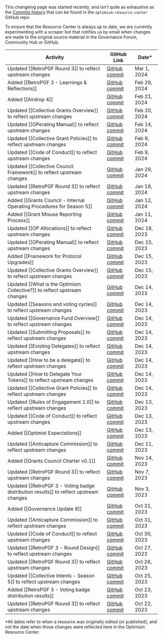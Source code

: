 This changelog page was started recently, and isn't quite as exhaustive as the [Commits history](https://github.com/govguide/optimism-resource-center/commits/main) that can be found in the ``optimism-resource-center`` GitHub repo.

To ensure that the Resource Center is always up to date, we are currently experimenting with a scraper bot that notifies us by email when changes are made to the original source material in the Governance Forum, Community Hub or GitHub.
<br>

| Activity                                                                               | GitHub Link                                                                                                                                                                                 | Date*        |
| -------------------------------------------------------------------------------------- | ------------------------------------------------------------------------------------------------------------------------------------------------------------------------------------------- | ------------ |
| Updated [[RetroPGF Round 3]] to reflect upstream changes                               | [GitHub commit](https://github.com/govguide/optimism-resource-center/commit/ab4fea9760a0a3f46d1d6476e1cbe97feea5a6d2)                                                                       | Mar 1, 2024  |
| Added [[RetroPGF 3 - Learnings & Reflections]]                                         | [GitHub commit](https://github.com/govguide/optimism-resource-center/commit/7642187a3a76143849d24177a40e5331b974c359)                                                                       | Feb 29, 2024 |
| Added [[Airdrop 4]]                                                                    | [GitHub commit](https://github.com/govguide/optimism-resource-center/commit/eb7724ea704fbe4076e7ee21f16bb21db38ba60b)                                                                       | Feb 21, 2024 |
| Updated [[Collective Grants Overview]] to reflect upstream changes                     | [GitHub commit](https://github.com/govguide/optimism-resource-center/commit/619a82790d400990a9a5363cb042962f74a11bac)                                                                       | Feb 20, 2024 |
| Updated [[OPerating Manual]] to reflect upstream changes                               | [GitHub commit](https://github.com/govguide/optimism-resource-center/commit/e0db32f39663c44c915fa440225b23f859617724)                                                                       | Feb 14, 2024 |
| Updated [[Collective Grant Policies]] to reflect upstream changes                      | [GitHub commit](https://github.com/govguide/optimism-resource-center/commit/1cec2f8e204beabfd585665c0df5585aa5f2d5ea)                                                                       | Feb 9, 2024  |
| Updated [[Code of Conduct]] to reflect upstream changes                                | [GitHub commit](https://github.com/govguide/optimism-resource-center/commit/e78f5d1b22c1ffa319f89090ff2ba583e948196f)                                                                       | Feb 9, 2024  |
| Updated [[Collective Council Framework]] to reflect upstream changes                   | [GitHub commit](https://github.com/govguide/optimism-resource-center/commit/856d4da6ef2dff136c3595609f38415c36483610)                                                                       | Jan 29, 2024 |
| Updated [[RetroPGF Round 3]] to reflect upstream changes                               | [GitHub commit](https://github.com/govguide/optimism-resource-center/commit/9d7df472d6f322a1df6ef3ea9aa6bec52b6a9e22)                                                                       | Jan 19, 2024 |
| Added [[Grants Council - Internal Operating Procedures for Season 5]]                  | [GitHub commit](https://github.com/govguide/optimism-resource-center/commit/b5a82c321cb9a0d38fbd4e57250d2a7fcf962c1d)                                                                       | Jan 12, 2024 |
| Added [[Grant Misuse Reporting Process]]                                               | [GitHub commit](https://github.com/govguide/optimism-resource-center/commit/f35d8a6ee240b3ae02e965bd807a79c1ccbb1e0f)                                                                       | Jan 11, 2024 |
| Updated [[OP Allocations]] to reflect upstream changes                                 | [GitHub commit](https://github.com/govguide/optimism-resource-center/commit/b9c4f419442205600f06a7782370b501c9f1d841)                                                                       | Dec 18, 2023 |
| Updated [[OPerating Manual]] to reflect upstream changes                               | [GitHub commit](https://github.com/govguide/optimism-resource-center/commit/d673ae41c0249491fcd6a51a69d1645570b7cf60)                                                                       | Dec 15, 2023 |
| Added [[Framework for Protocol Upgrades]]                                              | [GitHub commit](https://github.com/govguide/optimism-resource-center/commit/a8cc50e01075020e5d0d1b7ec50ee8877f882c2b)                                                                       | Dec 15, 2023 |
| Updated [[Collective Grants Overview]] to reflect upstream changes                     | [GitHub commit](https://github.com/govguide/optimism-resource-center/commit/6ce86e105e484c559990990e7e58132dd6f2b708)                                                                       | Dec 15, 2023 |
| Updated [[What is the Optimism Collective?]] to reflect upstream changes               | [GitHub commit](https://github.com/govguide/optimism-resource-center/commit/b828592cdfb6f4755b7ab3bc6ca262d87458f754)                                                                       | Dec 14, 2023 |
| Updated [[Seasons and voting cycles]] to reflect upstream changes                      | [GitHub commit](https://github.com/govguide/optimism-resource-center/commit/35a69495d2059865f359c82a1440def94a98ecff)                                                                       | Dec 14, 2023 |
| Updated [[Governance Fund Overview]] to reflect upstream changes                       | [GitHub commit](https://github.com/govguide/optimism-resource-center/commit/5834e4ccec702e58428d5a14090cd968c1ddbe15)                                                                       | Dec 14, 2023 |
| Updated [[Submitting Proposals]] to reflect upstream changes                           | [GitHub commit](https://github.com/govguide/optimism-resource-center/commit/b462460ee0157d33f67fd80f9e138d0a16098158)                                                                       | Dec 14, 2023 |
| Updated [[Existing Delegates]] to reflect upstream changes                             | [GitHub commit](https://github.com/govguide/optimism-resource-center/commit/51a40e2221d93c6cc4439f7be8e2191832bbbe61)                                                                       | Dec 14, 2023 |
| Updated [[How to be a delegate]] to reflect upstream changes                           | [GitHub commit](https://github.com/govguide/optimism-resource-center/commit/a5cb572e03e1fd3d88fb663e113df0a5dc2c972f)                                                                       | Dec 14, 2023 |
| Updated [[How to Delegate Your Tokens]] to reflect upstream changes                    | [GitHub commit](https://github.com/govguide/optimism-resource-center/commit/d3f8eb381280143a5701562ea3e9863694a5812c)                                                                       | Dec 14, 2023 |
| Updated [[Collective Grant Policies]] to reflect upstream changes                      | [GitHub commit](https://github.com/govguide/optimism-resource-center/commit/58910a0b1e30f064b0f553ba70db217323a705c3)                                                                       | Dec 14, 2023 |
| Updated [[Rules of Engagement 2.0]] to reflect upstream changes                        | [GitHub commit](https://github.com/govguide/optimism-resource-center/commit/40b72ef166e8b98420f5d80e3fe1744e19fc289b)                                                                       | Dec 13, 2023 |
| Updated [[Code of Conduct]] to reflect upstream changes                                | [GitHub commit](https://github.com/govguide/optimism-resource-center/commit/9f57358c3eae6e1f4cbf3e75ed35f86e0278a24c)                                                                       | Dec 13, 2023 |
| Added [[Optimist Expectations]]                                                        | [GitHub commit](https://github.com/govguide/optimism-resource-center/commit/948449e843d7d2c59c23ab25bdea019fac73f418)                                                                       | Dec 13, 2023 |
| Updated [[Anticapture Commission]] to reflect upstream changes                         | [GitHub commit](https://github.com/govguide/optimism-resource-center/commit/14928c46d9fd4baee6a2cfe504f9eff0d67f6229)                                                                       | Dec 11, 2023 |
| Added [[Grants Council Charter v0.1]]                                                  | [GitHub commit](https://github.com/govguide/optimism-resource-center/commit/7131392a17345e916e1cd897e6d22324bb4853ce#diff-c2f514c037f9e6f7cc6a3eeef00525cd3e68b7c5e4ba9b2691f7fc2f467c949e) | Nov 14, 2023 |
| Updated [[RetroPGF Round 3]] to reflect upstream changes                               | [GitHub commit](https://github.com/govguide/optimism-resource-center/commit/e57d2dc6058ce4c2b8e26a413d7027e054b649e0)                                                                       | Nov 7, 2023  |
| Updated [[RetroPGF 3 - Voting badge distribution results]] to reflect upstream changes | [GitHub commit](https://github.com/govguide/optimism-resource-center/commit/c1448bd7f74b7a81bcd8bee63766f1d7eb86315c)                                                                       | Nov 3, 2023  |
| Added [[Governance Update 8]]                                                          | [GitHub commit](https://github.com/govguide/optimism-resource-center/commit/f27705444f5efd37a423bbc50a6436a899b7e44c)                                                                       | Oct 31, 2023 |
| Updated [[Anticapture Commission]] to reflect upstream changes                         | [GitHub commit](https://github.com/govguide/optimism-resource-center/commit/a57d70be9d0e4ab6d9b0ef6ec6660479aa725018)                                                                       | Oct 31, 2023 |
| Updated [[Code of Conduct]] to reflect upstream changes                                | [GitHub commit](https://github.com/govguide/optimism-resource-center/commit/709d542f168d288232b52827cce356f57c793952)                                                                       | Oct 30, 2023 |
| Updated [[RetroPGF 3 - Round Design]] to reflect upstream changes                      | [GitHub commit](https://github.com/govguide/optimism-resource-center/commit/d8154b5362f7e758be7e9c202e5e7218689214e6)                                                                       | Oct 27, 2023 |
| Updated [[RetroPGF Round 3]] to reflect upstream changes                               | [GitHub commit](https://github.com/govguide/optimism-resource-center/commit/96b555feba6130a425f4603fa252eabc97ada1d8)                                                                       | Oct 26, 2023 |
| Updated [[Collective Intents - Season 5]] to reflect upstream changes                  | [GitHub commit](https://github.com/govguide/optimism-resource-center/commit/3f2cc33db79ace43e2766b85c6456cab1b505c52)                                                                       | Oct 25, 2023 |
| Added [[RetroPGF 3 - Voting badge distribution results]]                               | [GitHub commit](https://github.com/govguide/optimism-resource-center/commit/44aa8fdb836883f41b7ea87aa84c8853bd482381)                                                                       | Oct 23, 2023 |
| Updated [[RetroPGF Round 3]] to reflect upstream changes                               | [GitHub commit](https://github.com/govguide/optimism-resource-center/commit/44aa8fdb836883f41b7ea87aa84c8853bd482381#diff-4d5215284e18b1eab07b06ca6b7c2ae8b4d75a6f4b936b99f053402566a9c8aa) | Oct 22, 2023 |

*All dates refer to when a resource was originally edited (or published), and not the date when those changes were reflected here in the Optimism Resource Center.
